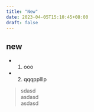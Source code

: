```yaml
---
title: "New"
date: 2023-04-05T15:10:45+08:00
draft: false
---
```


## new

- 1. ooo
- 2. qqqpplllp

> sdasd  
> asdasd  
> asdasd  